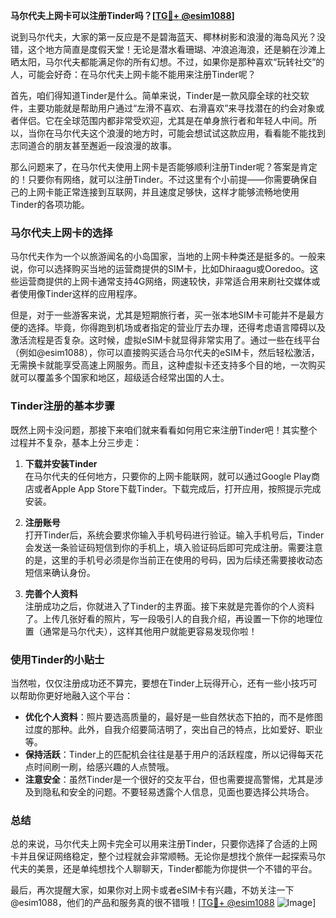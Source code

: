 **马尔代夫上网卡可以注册Tinder吗？[[TG💪+ @esim1088](https://t.me/s/esim1088)]**

说到马尔代夫，大家的第一反应是不是碧海蓝天、椰林树影和浪漫的海岛风光？没错，这个地方简直是度假天堂！无论是潜水看珊瑚、冲浪追海浪，还是躺在沙滩上晒太阳，马尔代夫都能满足你的所有幻想。不过，如果你是那种喜欢“玩转社交”的人，可能会好奇：在马尔代夫上网卡能不能用来注册Tinder呢？

首先，咱们得知道Tinder是什么。简单来说，Tinder是一款风靡全球的社交软件，主要功能就是帮助用户通过“左滑不喜欢、右滑喜欢”来寻找潜在的约会对象或者伴侣。它在全球范围内都非常受欢迎，尤其是在单身旅行者和年轻人中间。所以，当你在马尔代夫这个浪漫的地方时，可能会想试试这款应用，看看能不能找到志同道合的朋友甚至邂逅一段浪漫的故事。

那么问题来了，在马尔代夫使用上网卡是否能够顺利注册Tinder呢？答案是肯定的！只要你有网络，就可以注册Tinder。不过这里有个小前提——你需要确保自己的上网卡能正常连接到互联网，并且速度足够快，这样才能够流畅地使用Tinder的各项功能。

### 马尔代夫上网卡的选择

马尔代夫作为一个以旅游闻名的小岛国家，当地的上网卡种类还是挺多的。一般来说，你可以选择购买当地的运营商提供的SIM卡，比如Dhiraagu或Ooredoo。这些运营商提供的上网卡通常支持4G网络，网速较快，非常适合用来刷社交媒体或者使用像Tinder这样的应用程序。

但是，对于一些游客来说，尤其是短期旅行者，买一张本地SIM卡可能并不是最方便的选择。毕竟，你得跑到机场或者指定的营业厅去办理，还得考虑语言障碍以及激活流程是否复杂。这时候，虚拟eSIM卡就显得非常实用了。通过一些在线平台（例如@esim1088），你可以直接购买适合马尔代夫的eSIM卡，然后轻松激活，无需换卡就能享受高速上网服务。而且，这种虚拟卡还支持多个目的地，一次购买就可以覆盖多个国家和地区，超级适合经常出国的人士。

### Tinder注册的基本步骤

既然上网卡没问题，那接下来咱们就来看看如何用它来注册Tinder吧！其实整个过程并不复杂，基本上分三步走：

1. **下载并安装Tinder**  
   在马尔代夫的任何地方，只要你的上网卡能联网，就可以通过Google Play商店或者Apple App Store下载Tinder。下载完成后，打开应用，按照提示完成安装。

2. **注册账号**  
   打开Tinder后，系统会要求你输入手机号码进行验证。输入手机号后，Tinder会发送一条验证码短信到你的手机上，填入验证码后即可完成注册。需要注意的是，这里的手机号必须是你当前正在使用的号码，因为后续还需要接收动态短信来确认身份。

3. **完善个人资料**  
   注册成功之后，你就进入了Tinder的主界面。接下来就是完善你的个人资料了。上传几张好看的照片，写一段吸引人的自我介绍，再设置一下你的地理位置（通常是马尔代夫），这样其他用户就能更容易发现你啦！

### 使用Tinder的小贴士

当然啦，仅仅注册成功还不算完，要想在Tinder上玩得开心，还有一些小技巧可以帮助你更好地融入这个平台：

- **优化个人资料**：照片要选高质量的，最好是一些自然状态下拍的，而不是修图过度的那种。此外，自我介绍要简洁明了，突出自己的特点，比如爱好、职业等。
- **保持活跃**：Tinder上的匹配机会往往是基于用户的活跃程度，所以记得每天花点时间刷一刷，给感兴趣的人点赞哦。
- **注意安全**：虽然Tinder是一个很好的交友平台，但也需要提高警惕，尤其是涉及到隐私和安全的问题。不要轻易透露个人信息，见面也要选择公共场合。

### 总结

总的来说，马尔代夫上网卡完全可以用来注册Tinder，只要你选择了合适的上网卡并且保证网络稳定，整个过程就会非常顺畅。无论你是想找个旅伴一起探索马尔代夫的美景，还是单纯想找个人聊聊天，Tinder都能为你提供一个不错的平台。

最后，再次提醒大家，如果你对上网卡或者eSIM卡有兴趣，不妨关注一下@esim1088，他们的产品和服务真的很不错哦！[[TG💪+ @esim1088](https://t.me/s/esim1088) ![Image](https://i.postimg.cc/4NQfJmqS/Snipaste-2025-05-13-00-14-12.png)]